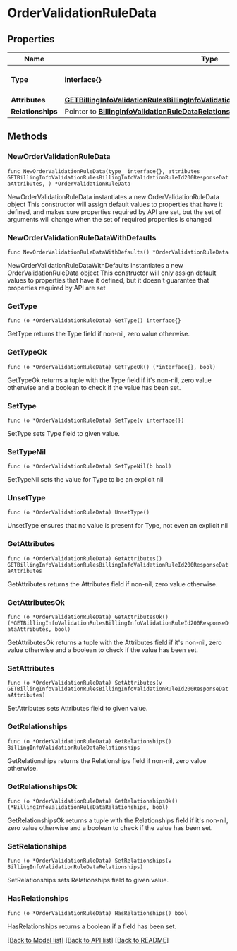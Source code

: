 # OrderValidationRuleData

## Properties

Name | Type | Description | Notes
------------ | ------------- | ------------- | -------------
**Type** | **interface{}** | The resource&#39;s type | 
**Attributes** | [**GETBillingInfoValidationRulesBillingInfoValidationRuleId200ResponseDataAttributes**](GETBillingInfoValidationRulesBillingInfoValidationRuleId200ResponseDataAttributes.md) |  | 
**Relationships** | Pointer to [**BillingInfoValidationRuleDataRelationships**](BillingInfoValidationRuleDataRelationships.md) |  | [optional] 

## Methods

### NewOrderValidationRuleData

`func NewOrderValidationRuleData(type_ interface{}, attributes GETBillingInfoValidationRulesBillingInfoValidationRuleId200ResponseDataAttributes, ) *OrderValidationRuleData`

NewOrderValidationRuleData instantiates a new OrderValidationRuleData object
This constructor will assign default values to properties that have it defined,
and makes sure properties required by API are set, but the set of arguments
will change when the set of required properties is changed

### NewOrderValidationRuleDataWithDefaults

`func NewOrderValidationRuleDataWithDefaults() *OrderValidationRuleData`

NewOrderValidationRuleDataWithDefaults instantiates a new OrderValidationRuleData object
This constructor will only assign default values to properties that have it defined,
but it doesn't guarantee that properties required by API are set

### GetType

`func (o *OrderValidationRuleData) GetType() interface{}`

GetType returns the Type field if non-nil, zero value otherwise.

### GetTypeOk

`func (o *OrderValidationRuleData) GetTypeOk() (*interface{}, bool)`

GetTypeOk returns a tuple with the Type field if it's non-nil, zero value otherwise
and a boolean to check if the value has been set.

### SetType

`func (o *OrderValidationRuleData) SetType(v interface{})`

SetType sets Type field to given value.


### SetTypeNil

`func (o *OrderValidationRuleData) SetTypeNil(b bool)`

 SetTypeNil sets the value for Type to be an explicit nil

### UnsetType
`func (o *OrderValidationRuleData) UnsetType()`

UnsetType ensures that no value is present for Type, not even an explicit nil
### GetAttributes

`func (o *OrderValidationRuleData) GetAttributes() GETBillingInfoValidationRulesBillingInfoValidationRuleId200ResponseDataAttributes`

GetAttributes returns the Attributes field if non-nil, zero value otherwise.

### GetAttributesOk

`func (o *OrderValidationRuleData) GetAttributesOk() (*GETBillingInfoValidationRulesBillingInfoValidationRuleId200ResponseDataAttributes, bool)`

GetAttributesOk returns a tuple with the Attributes field if it's non-nil, zero value otherwise
and a boolean to check if the value has been set.

### SetAttributes

`func (o *OrderValidationRuleData) SetAttributes(v GETBillingInfoValidationRulesBillingInfoValidationRuleId200ResponseDataAttributes)`

SetAttributes sets Attributes field to given value.


### GetRelationships

`func (o *OrderValidationRuleData) GetRelationships() BillingInfoValidationRuleDataRelationships`

GetRelationships returns the Relationships field if non-nil, zero value otherwise.

### GetRelationshipsOk

`func (o *OrderValidationRuleData) GetRelationshipsOk() (*BillingInfoValidationRuleDataRelationships, bool)`

GetRelationshipsOk returns a tuple with the Relationships field if it's non-nil, zero value otherwise
and a boolean to check if the value has been set.

### SetRelationships

`func (o *OrderValidationRuleData) SetRelationships(v BillingInfoValidationRuleDataRelationships)`

SetRelationships sets Relationships field to given value.

### HasRelationships

`func (o *OrderValidationRuleData) HasRelationships() bool`

HasRelationships returns a boolean if a field has been set.


[[Back to Model list]](../README.md#documentation-for-models) [[Back to API list]](../README.md#documentation-for-api-endpoints) [[Back to README]](../README.md)


